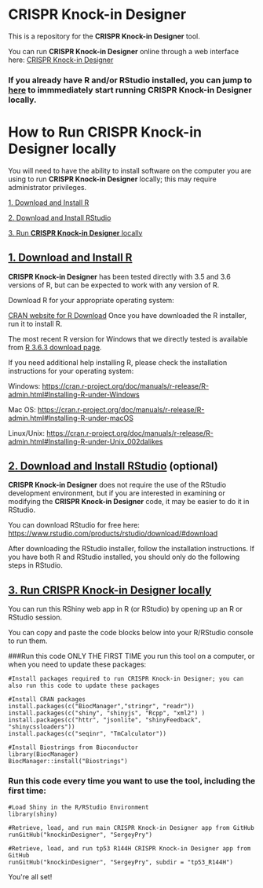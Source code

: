 # CRISPR Knock-in Designer 
This is a repository for the **CRISPR Knock-in Designer** tool.

You can run **CRISPR Knock-in Designer** online through a web interface here: [CRISPR Knock-in Designer](https://crisprtools.shinyapps.io/knockinDesigner/)
 
### If you already have R and/or RStudio installed, you can jump to [here](https://github.com/SergeyPry/knockinDesigner#run_locally) to immmediately start running **CRISPR Knock-in Designer** locally.

# How to Run **CRISPR Knock-in Designer** locally
You will need to have the ability to install software on the computer you are using to run **CRISPR Knock-in Designer** locally; this may require administrator privileges. 

[1. Download and Install R](https://github.com/SergeyPry/knockinDesigner#1-download-and-install-r)

[2. Download and Install RStudio](https://github.com/SergeyPry/knockinDesigner#2-download-and-install-rstudio)

[3. Run **CRISPR Knock-in Designer** locally](https://github.com/SergeyPry/knockinDesigner#run_locally)


## [1. Download and Install R](#1-download-and-install-r)
**CRISPR Knock-in Designer** has been tested directly with 3.5 and 3.6 versions of R, but can be expected to work with any version of R. 

Download R for your appropriate operating system:

[CRAN website for R Download](https://cran.r-project.org/)
Once you have downloaded the R installer, run it to install R.

The most recent R version for Windows that we directly tested is available from [R 3.6.3 download page](https://cran.r-project.org/bin/windows/base/old/3.6.3/).

If you need additional help installing R, please check the installation instructions for your operating system:

Windows:    https://cran.r-project.org/doc/manuals/r-release/R-admin.html#Installing-R-under-Windows

Mac OS:     https://cran.r-project.org/doc/manuals/r-release/R-admin.html#Installing-R-under-macOS

Linux/Unix: https://cran.r-project.org/doc/manuals/r-release/R-admin.html#Installing-R-under-Unix_002dalikes

## [2. Download and Install RStudio](#2-download-and-install-rstudio) (optional)
**CRISPR Knock-in Designer** does not require the use of the RStudio development environment, but if you are interested in examining or modifying the **CRISPR Knock-in Designer** code, it may be easier to do it in RStudio. 

You can download RStudio for free here: https://www.rstudio.com/products/rstudio/download/#download

After downloading the RStudio installer, follow the installation instructions. If you have both R and RStudio installed, you should only do the following steps in RStudio.

## [3. Run **CRISPR Knock-in Designer** locally](#run_locally)
You can run this RShiny web app in R (or RStudio) by opening up an R or RStudio session.

You can copy and paste the code blocks below into your R/RStudio console to run them.

###Run this code ONLY THE FIRST TIME you run this tool on a computer, or when you need to update these packages:

```
#Install packages required to run CRISPR Knock-in Designer; you can also run this code to update these packages

#Install CRAN packages
install.packages(c("BiocManager","stringr", "readr"))
install.packages(c("shiny", "shinyjs", "Rcpp", "xml2") )
install.packages(c("httr", "jsonlite", "shinyFeedback", "shinycssloaders"))
install.packages(c("seqinr", "TmCalculator"))

#Install Biostrings from Bioconductor
library(BiocManager)
BiocManager::install("Biostrings")
```

### Run this code every time you want to use the tool, including the first time:

```
#Load Shiny in the R/RStudio Environment
library(shiny)

#Retrieve, load, and run main CRISPR Knock-in Designer app from GitHub
runGitHub("knockinDesigner", "SergeyPry")

#Retrieve, load, and run tp53 R144H CRISPR Knock-in Designer app from GitHub
runGitHub("knockinDesigner", "SergeyPry", subdir = "tp53_R144H")
```

You're all set!
